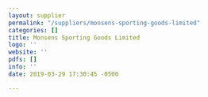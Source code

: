```yaml
---
layout: supplier
permalink: "/suppliers/monsens-sporting-goods-limited"
categories: []
title: Monsens Sporting Goods Limited
logo: ''
website: ''
pdfs: []
info: ''
date: 2019-03-29 17:30:45 -0500

---
```

